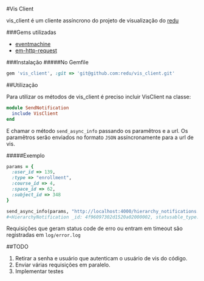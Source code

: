 #Vis Client

vis_client é um cliente assíncrono do projeto de visualização do [redu](https://github.com/redu/redu)

###Gems utilizadas
* [eventmachine](https://github.com/eventmachine/eventmachine)
* [em-http-request](https://github.com/igrigorik/em-http-request)

###Instalação
#####No Gemfile
```ruby
gem 'vis_client', :git => 'git@github.com:redu/vis_client.git'
```

##Utilização

Para utilizar os métodos de vis_client é preciso incluir VisClient na classe:

```ruby
module SendNotification
  include VisClient
end
```

E chamar o método ``send_async_info`` passando os paramêtros e a url. Os paramêtros serão enviados no formato ``JSON`` assíncronamente para a url de vis.

#####Exemplo
```ruby
params = {
  :user_id => 139,
  :type => "enrollment",
  :course_id => 4,
  :space_id => 62,
  :subject_id => 348
}

send_async_info(params, "http://localhost:4000/hierarchy_notifications.json")
#<HierarchyNotification _id: 4f96097302d1520a02000002, statusable_type: nil, type: "enrollment", updated_at: Thu Feb 10 20:10:02 UTC 2011, course_id: 47, lecture_id: nil, created_at: Thu Feb 10 20:10:02 UTC 2011, grade: nil, subject_id: 21, in_response_to_id: nil, statusable_id: nil, in_response_to_type: nil, status_id: nil, space_id: 24, user_id: 139, _type: nil>
```

Requisições que geram status code de erro ou entram em timeout são registradas em ``log/error.log``

##TODO
1. Retirar a senha e usuário que autenticam o usuário de vis do código.
2. Enviar várias requisições em paralelo.
3. Implementar testes

